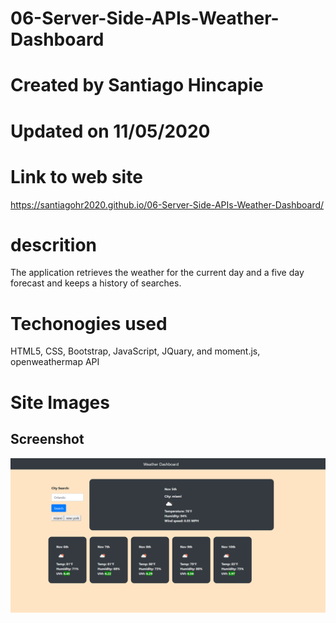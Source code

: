 # 06-Server-Side-APIs-Weather-Dashboard

# Created by Santiago Hincapie 

# Updated on 11/05/2020

# Link to web site

https://santiagohr2020.github.io/06-Server-Side-APIs-Weather-Dashboard/

# descrition

The application retrieves the weather for the current day and a five day forecast and keeps a history of searches. 

# Techonogies used

HTML5, CSS, Bootstrap, JavaScript, JQuary, and moment.js, openweathermap API

# Site Images

## Screenshot

![screenshot of the start page](assets/images/screenshot1.PNG)